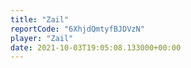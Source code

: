 ```yaml
---
title: "Zail"
reportCode: "6XhjdQmtyfBJDVzN"
player: "Zail"
date: 2021-10-03T19:05:08.133000+00:00
---
```

